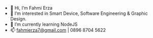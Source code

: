- 👋 Hi, I’m Fahmi Erza
- 👀 I’m interested in Smart Device, Software Engineering & Graphic Design.
- 🌱 I’m currently learning NodeJS
- 📫 fahmierza7@gmail.com | 0896 8704 5622

<!---
fahmierza/fahmierza is a ✨ special ✨ repository because its `README.md` (this file) appears on your GitHub profile.
You can click the Preview link to take a look at your changes.
--->
